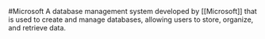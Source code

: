 #Microsoft 
A database management system developed by [[Microsoft]] that is used to create and manage databases, allowing users to store, organize, and retrieve data.